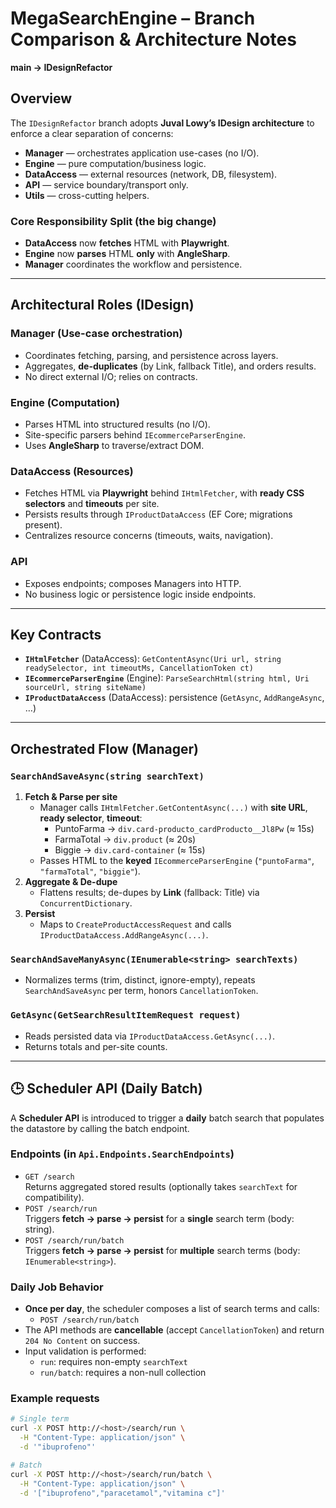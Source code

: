 # MegaSearchEngine – Branch Comparison & Architecture Notes  
**main → IDesignRefactor**

## Overview
The `IDesignRefactor` branch adopts **Juval Lowy’s IDesign architecture** to enforce a clear separation of concerns:

- **Manager** — orchestrates application use-cases (no I/O).
- **Engine** — pure computation/business logic.
- **DataAccess** — external resources (network, DB, filesystem).
- **API** — service boundary/transport only.
- **Utils** — cross-cutting helpers.

### Core Responsibility Split (the big change)
- **DataAccess** now **fetches** HTML with **Playwright**.
- **Engine** now **parses** HTML **only** with **AngleSharp**.
- **Manager** coordinates the workflow and persistence.

---

## Architectural Roles (IDesign)

### Manager (Use-case orchestration)
- Coordinates fetching, parsing, and persistence across layers.
- Aggregates, **de-duplicates** (by Link, fallback Title), and orders results.
- No direct external I/O; relies on contracts.

### Engine (Computation)
- Parses HTML into structured results (no I/O).
- Site-specific parsers behind `IEcommerceParserEngine`.
- Uses **AngleSharp** to traverse/extract DOM.

### DataAccess (Resources)
- Fetches HTML via **Playwright** behind `IHtmlFetcher`, with **ready CSS selectors** and **timeouts** per site.
- Persists results through `IProductDataAccess` (EF Core; migrations present).
- Centralizes resource concerns (timeouts, waits, navigation).

### API
- Exposes endpoints; composes Managers into HTTP.
- No business logic or persistence logic inside endpoints.

---

## Key Contracts
- **`IHtmlFetcher`** (DataAccess): `GetContentAsync(Uri url, string readySelector, int timeoutMs, CancellationToken ct)`
- **`IEcommerceParserEngine`** (Engine): `ParseSearchHtml(string html, Uri sourceUrl, string siteName)`
- **`IProductDataAccess`** (DataAccess): persistence (`GetAsync`, `AddRangeAsync`, …)

---

## Orchestrated Flow (Manager)

### `SearchAndSaveAsync(string searchText)`
1. **Fetch & Parse per site**
   - Manager calls `IHtmlFetcher.GetContentAsync(...)` with **site URL**, **ready selector**, **timeout**:
     - PuntoFarma → `div.card-producto_cardProducto__Jl8Pw` (≈ 15s)
     - FarmaTotal → `div.product` (≈ 20s)
     - Biggie → `div.card-container` (≈ 15s)
   - Passes HTML to the **keyed** `IEcommerceParserEngine` (`"puntoFarma"`, `"farmaTotal"`, `"biggie"`).
2. **Aggregate & De-dupe**
   - Flattens results; de-dupes by **Link** (fallback: Title) via `ConcurrentDictionary`.
3. **Persist**
   - Maps to `CreateProductAccessRequest` and calls `IProductDataAccess.AddRangeAsync(...)`.

### `SearchAndSaveManyAsync(IEnumerable<string> searchTexts)`
- Normalizes terms (trim, distinct, ignore-empty), repeats `SearchAndSaveAsync` per term, honors `CancellationToken`.

### `GetAsync(GetSearchResultItemRequest request)`
- Reads persisted data via `IProductDataAccess.GetAsync(...)`.
- Returns totals and per-site counts.

---

## 🕒 Scheduler API (Daily Batch)
A **Scheduler API** is introduced to trigger a **daily** batch search that populates the datastore by calling the batch endpoint.

### Endpoints (in `Api.Endpoints.SearchEndpoints`)
- `GET /search`  
  Returns aggregated stored results (optionally takes `searchText` for compatibility).
- `POST /search/run`  
  Triggers **fetch → parse → persist** for a **single** search term (body: string).
- `POST /search/run/batch`  
  Triggers **fetch → parse → persist** for **multiple** search terms (body: `IEnumerable<string>`).

### Daily Job Behavior
- **Once per day**, the scheduler composes a list of search terms and calls:
  - `POST /search/run/batch`
- The API methods are **cancellable** (accept `CancellationToken`) and return `204 No Content` on success.
- Input validation is performed:
  - `run`: requires non-empty `searchText`
  - `run/batch`: requires a non-null collection

### Example requests
```bash
# Single term
curl -X POST http://<host>/search/run \
  -H "Content-Type: application/json" \
  -d '"ibuprofeno"'

# Batch
curl -X POST http://<host>/search/run/batch \
  -H "Content-Type: application/json" \
  -d '["ibuprofeno","paracetamol","vitamina c"]'
